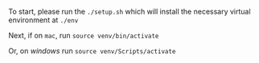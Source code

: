To start, please run the `./setup.sh` which will install the necessary virtual environment at `./env`

Next, if on `mac`, run `source venv/bin/activate`

Or, on *windows* run `source venv/Scripts/activate`
